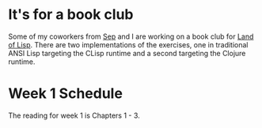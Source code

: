 # It's for a book club

Some of my coworkers from [Sep](http://www.sep.com) and I are working on a book club for [Land of Lisp](http://landoflisp.com).  There are two implementations of the exercises, one in traditional ANSI Lisp targeting the CLisp runtime and a second targeting the Clojure runtime.

# Week 1 Schedule

The reading for week 1 is Chapters 1 - 3.